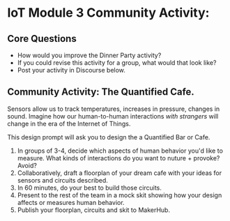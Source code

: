 
# IoT Module 3 Community Activity: 

## Core Questions
- How would you improve the Dinner Party activity?
- If you could revise this activity for a group, what would that look like?
- Post your activity in Discourse below. 

## Community Activity: The Quantified Cafe.
Sensors allow us to track temperatures, increases in pressure, changes in sound. Imagine how our human-to-human interactions *with strangers* will change in the era of the Internet of Things. 

This design prompt will ask you to design the a Quantified Bar or Cafe. 

1. In groups of 3-4, decide which aspects of human behavior you'd like to measure. What kinds of interactions do you want to nuture + provoke? Avoid?
2. Collaboratively, draft a floorplan of your dream cafe with your ideas for sensors and circuits described. 
3. In 60 minutes, do your best to build those circuits.
4. Present to the rest of the team in a mock skit showing how your design affects or measures human behavior.
5. Publish your floorplan, circuits and skit to MakerHub. 




 
